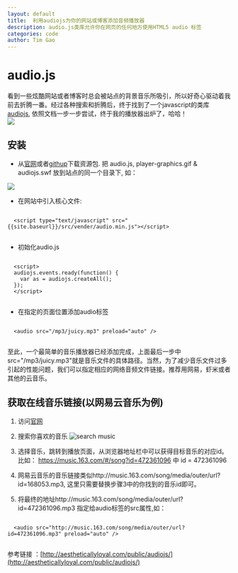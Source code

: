 ```yaml
---
layout: default
title:  利用audiojs为你的网站或博客添加音频播放器
description: audio.js类库允许你在网页的任何地方使用HTML5 audio 标签
categories: code
author: Tim Gao
---
```

# audio.js

  看到一些炫酷网站或者博客时总会被站点的背景音乐所吸引，所以好奇心驱动着我前去折腾一番。经过各种搜索和折腾后，终于找到了一个javascript的类库[audiojs](http://aestheticallyloyal.com/public/audiojs/), 依照文档一步一步尝试，终于我的播放器出炉了，哈哈！<br>
  ![]({{site.baseurl}}/assets/img/music_screen.png)

  
## 安装

  * 从[官网](http://aestheticallyloyal.com/public/audiojs/)或者[githup](https://github.com/kolber/audiojs)下载资源包. 把 audio.js, player-graphics.gif & audiojs.swf 放到站点的同一个目录下, 如：<br>
  
  ![]({{site.baseurl}}/assets/img/audiostep1.png)

  * 在网站中引入核心文件:
  <pre class="formatter"><code>
  &lt;script type="text/javascript" src="{{site.baseurl}}/src/vender/audio.min.js"&gt;&lt;/script&gt;
  </code></pre>
  * 初始化audio.js

  <pre class="formatter"><code>
  &lt;script&gt;
  audiojs.events.ready(function() {
    var as = audiojs.createAll();
  });
  &lt;/script&gt;
  </code></pre>
  * 在指定的页面位置添加audio标签
  <pre class="formatter"><code>
  &lt;audio src="/mp3/juicy.mp3" preload="auto" /&gt;
  </code></pre>

至此，一个最简单的音乐播放器已经添加完成，上面最后一步中src="/mp3/juicy.mp3"就是音乐文件的具体路径。当然，为了减少音乐文件过多引起的性能问题，我们可以指定相应的网络音频文件链接。推荐用网易，虾米或者其他的云音乐。

## 获取在线音乐链接(以网易云音乐为例) ##

1. 访问[官网](https://music.163.com/)

2. 搜索你喜欢的音乐
 ![search music]({{site.baseurl}}/assets/img/search_music_1.png)
3. 选择音乐，跳转到播放页面，从浏览器地址栏中可以获得目标音乐的对应id。 比如： https://music.163.com/#/song?id=472361096  中  id = 472361096

4. 网易云音乐的音乐链接类似http://music.163.com/song/media/outer/url?id=168053.mp3, 这里只需要替换步骤3中的你找到的音乐id即可。

5. 将最终的地址http://music.163.com/song/media/outer/url?id=472361096.mp3 指定给audio标签的src属性,如：

  <pre class="formatter"><code>
  &lt;audio src="http://music.163.com/song/media/outer/url?id=472361096.mp3" preload="auto" /&gt;
  </code></pre>


参考链接 ：[http://aestheticallyloyal.com/public/audiojs/](http://aestheticallyloyal.com/public/audiojs/)